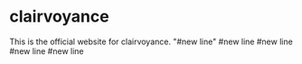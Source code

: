 # clairvoyance
This is the official website for clairvoyance.
"#new line"
#new line
#new line
#new line
#new line
